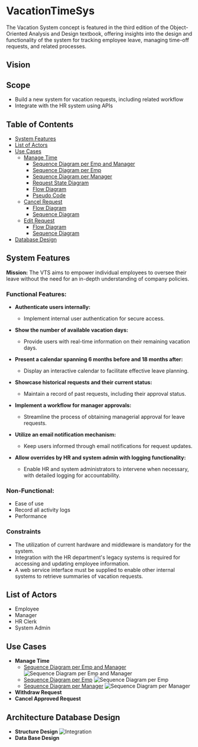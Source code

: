 # VacationTimeSys

The Vacation System concept is featured in the third edition of the Object-Oriented Analysis and Design textbook, offering insights into the design and functionality of the system for tracking employee leave, managing time-off requests, and related processes.

## Vision




## Scope

- Build a new system for vacation requests, including related workflow
- Integrate with the HR system using APIs

## Table of Contents

- [System Features](#system-features)
- [List of Actors](#list-of-actors)
- [Use Cases](#use-cases)
  - [Manage Time](#manage-time)
    - [Sequence Diagram per Emp and Manager](#sequence-diagram-per-emp-and-manager)
    - [Sequence Diagram per Emp](#sequence-diagram-per-emp)
    - [Sequence Diagram per Manager](#sequence-diagram-per-manager)
    - [Request State Diagram](#request-state-diagram)
    - [Flow Diagram](#flow-diagram)
    - [Pseudo Code](#pseudo-code)
  - [Cancel Request](#cancel-request)
    - [Flow Diagram](#flow-diagram-cancel-request)
    - [Sequence Diagram](#sequence-diagram-cancel-request)
  - [Edit Request](#edit-request)
    - [Flow Diagram](#flow-diagram-edit-request)
    - [Sequence Diagram](#sequence-diagram-edit-request)
- [Database Design](#database-design)

## System Features

**Mission:** The VTS aims to empower individual employees to oversee their leave without the need for an in-depth understanding of company policies.

### Functional Features:

- **Authenticate users internally:**
  - Implement internal user authentication for secure access.

- **Show the number of available vacation days:**
  - Provide users with real-time information on their remaining vacation days.

- **Present a calendar spanning 6 months before and 18 months after:**
  - Display an interactive calendar to facilitate effective leave planning.

- **Showcase historical requests and their current status:**
  - Maintain a record of past requests, including their approval status.

- **Implement a workflow for manager approvals:**
  - Streamline the process of obtaining managerial approval for leave requests.

- **Utilize an email notification mechanism:**
  - Keep users informed through email notifications for request updates.

- **Allow overrides by HR and system admin with logging functionality:**
  - Enable HR and system administrators to intervene when necessary, with detailed logging for accountability.

### Non-Functional:

- Ease of use
- Record all activity logs
- Performance

### Constraints

- The utilization of current hardware and middleware is mandatory for the system.
- Integration with the HR department's legacy systems is required for accessing and updating employee information.
- A web service interface must be supplied to enable other internal systems to retrieve summaries of vacation requests.

## List of Actors

- Employee
- Manager
- HR Clerk
- System Admin

## Use Cases

- **Manage Time**
  - [Sequence Diagram per Emp and Manager](#sequence-diagram-per-emp-and-manager)
    ![Sequence Diagram per Emp and Manager](https://github.com/tawfik-ops/VacationTimeSys/assets/83514768/bad42ef0-6939-42a0-8c6d-f110f45acbf0)
  - [Sequence Diagram per Emp](#sequence-diagram-per-emp)
    ![Sequence Diagram per Emp](https://github.com/tawfik-ops/VacationTimeSys/assets/83514768/86430546-e549-4c7b-abd1-9b3434a75e19)
  - [Sequence Diagram per Manager](#sequence-diagram-per-manager)
    ![Sequence Diagram per Manager](https://github.com/tawfik-ops/VacationTimeSys/assets/83514768/c36d177e-c339-43b5-b31e-9a60ecd8383e)
- **Withdraw Request**
- **Cancel Approved Request**

## Architecture Database Design

- **Structure Design**
  ![Integration](https://github.com/tawfik-ops/VacationTimeSys/assets/83514768/7020201e-cd05-4c1e-ba34-8098dc5fbc6f)
- **Data Base Design**

